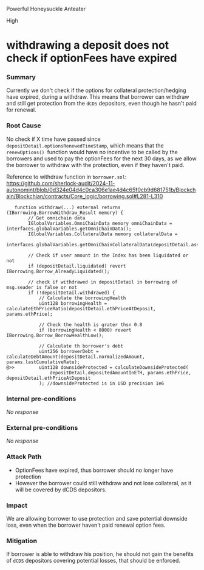 Powerful Honeysuckle Anteater

High

# withdrawing a deposit does not check if optionFees have expired

### Summary
Currently we don't check if the options for collateral protection/hedging have expired, during a withdraw. This means that borrower can withdraw and still get protection from the `dCDS` depositors, even though he hasn't paid for renewal.

### Root Cause
No check if X time have passed since `depositDetail.optionsRenewedTimeStamp`, which means that the `renewOptions() `function would have no incentive to be called by the borrowers and used to pay the optionFees for the next 30 days, as we allow the borrower to withdraw with the protection, even if they haven't paid.

Reference to withdraw function in `borrower.sol`: https://github.com/sherlock-audit/2024-11-autonomint/blob/0d324e04d4c0ca306e1ae4d4c65f0cb9d681751b/Blockchain/Blockchian/contracts/Core_logic/borrowing.sol#L281-L310
```solidity
   function withdraw(...) external returns (IBorrowing.BorrowWithdraw_Result memory) {
        // Get omnichain data
        IGlobalVariables.OmniChainData memory omniChainData = interfaces.globalVariables.getOmniChainData();
        IGlobalVariables.CollateralData memory collateralData =
            interfaces.globalVariables.getOmniChainCollateralData(depositDetail.assetName);

        // Check if user amount in the Index has been liquidated or not
        if (depositDetail.liquidated) revert IBorrowing.Borrow_AlreadyLiquidated();

        // check if withdrawed in depositDetail in borrowing of msg.seader is false or not
        if (!depositDetail.withdrawed) {
            // Calculate the borrowingHealth
            uint128 borrowingHealth = calculateEthPriceRatio(depositDetail.ethPriceAtDeposit, params.ethPrice);

            // Check the health is grater thsn 0.8
            if (borrowingHealth < 8000) revert IBorrowing.Borrow_BorrowHealthLow();

            // Calculate th borrower's debt
            uint256 borrowerDebt = calculateDebtAmount(depositDetail.normalizedAmount, params.lastCumulativeRate);
@>>         uint128 downsideProtected = calculateDownsideProtected(
                depositDetail.depositedAmountInETH, params.ethPrice, depositDetail.ethPriceAtDeposit
            ); //downsideProtected is in USD precision 1e6
```

### Internal pre-conditions

_No response_

### External pre-conditions

_No response_

### Attack Path
- OptionFees have expired, thus borrower should no longer have protection
- However the borrower could still withdraw and not lose collateral, as it will be covered by dCDS depositors.

### Impact
We are allowing borrower to use protection and save potential downside loss, even when the borrower haven't paid renewal option fees.

### Mitigation
If borrower is able to withdraw his position, he should not gain the benefits of `dCDS` depositors covering potential losses, that should be enforced.